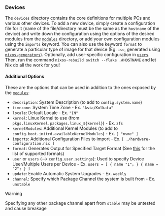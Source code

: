 ### Devices

The `devices` directory contains the core definitions for multiple PCs and various other devices. To add a new device, simply create a configuration file for it (name of the file/directory must be the same as the `hostname` of the device) and write down the configuration using the options of the desired modules from the [`modules`](../modules/README.md) directory, or add your own configuration modules using the `imports` keyword. You can also use the keyword `format` to generate a particular type of image for that device (Eg. `iso`, generated using [`nixos-generators`](https://github.com/nix-community/nixos-generators)). Optionally, add user-specific configuration in [`users`](../users/README.md). Then, run the command `nixos-rebuild switch --flake .#HOSTNAME` and let Nix do all the work for you!

#### Additional Options

These are the options that can be used in addition to the ones exposed by the [`modules`](../modules/README.md):

- `description`: System Description (to add to `config.system.name`)
- `timezone`: System Time Zone - Ex. `"Asia/Kolkata"`
- `locale`: Default Locale - Ex. `"IN"`
- `kernel`: Linux Kernel to use (from `pkgs.linuxKernel.packages.linux_${kernel}`) - Ex. `zfs`
- `kernelModules`: Additional Kernel Modules (to add to `config.boot.initrd.availableKernelModules`) - Ex. `[ "nvme" ]`
- `imports`: Additional Configuration Files to import - Ex. `[ ./hardware-configuration.nix ]`
- `format`: Generates Output for Specified Target Format (See [this](https://github.com/nix-community/nixos-generators#supported-formats) for the list of supported formats)
- `user` or `users` (--> `config.user.settings`): Used to specify Device User/Multiple Users per Device - Ex. `users = [ { name "1"; } { name = "2"; } ]`
- `update`: Enable Automatic System Upgrades - Ex. `weekly`
- `channel`: Specify which Package Channel the system is built from - Ex. `unstable`

> [!WARNING]
> Specifying any other package channel apart from `stable` may be untested and cause breakage
